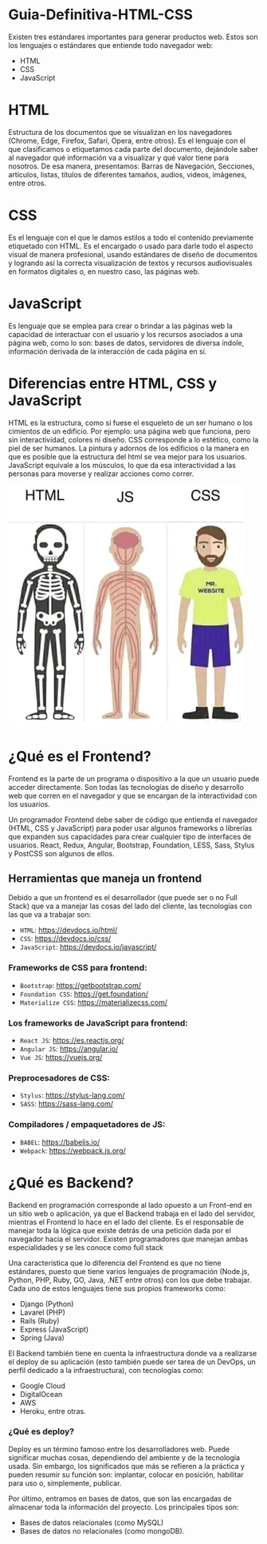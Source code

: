 # Guia-Definitiva-HTML-CSS

Existen tres estándares importantes para generar productos web. Estos son los lenguajes o estándares que entiende todo navegador web:

* HTML
* CSS
* JavaScript

# HTML
Estructura de los documentos que se visualizan en los navegadores (Chrome, Edge, Firefox, Safari, Opera, entre otros). Es el lenguaje con el que clasificamos o etiquetamos cada parte del documento, dejándole saber al navegador qué información va a visualizar y qué valor tiene para nosotros. De esa manera, presentamos: Barras de Navegación, Secciones, artículos, listas, títulos de diferentes tamaños, audios, videos, imágenes, entre otros.

# CSS
Es el lenguaje con el que le damos estilos a todo el contenido previamente etiquetado con HTML. Es el encargado o usado para darle todo el aspecto visual de manera profesional, usando estándares de diseño de documentos y logrando así la correcta visualización de textos y recursos audiovisuales en formatos digitales o, en nuestro caso, las páginas web.

# JavaScript
Es lenguaje que se emplea para crear o brindar a las páginas web la capacidad de interactuar con el usuario y los recursos asociados a una página web, como lo son: bases de datos, servidores de diversa índole, información derivada de la interacción de cada página en sí.

# Diferencias entre HTML, CSS y JavaScript
HTML es la estructura, como si fuese el esqueleto de un ser humano o los cimientos de un edificio. Por ejemplo: una página web que funciona, pero sin interactividad, colores ni diseño.
CSS corresponde a lo estético, como la piel de ser humanos. La pintura y adornos de los edificios o la manera en que es posible que la estructura del html se vea mejor para los usuarios.
JavaScript equivale a los músculos, lo que da esa interactividad a las personas para moverse y realizar acciones como correr.

![](htmlcssjs.webp)

# ¿Qué es el Frontend?

Frontend es la parte de un programa o dispositivo a la que un usuario puede acceder directamente. Son todas las tecnologías de diseño y desarrollo web que corren en el navegador y que se encargan de la interactividad con los usuarios.

Un programador Frontend debe saber de código que entienda el navegador (HTML, CSS y JavaScript) para poder usar algunos frameworks o librerías que expanden sus capacidades para crear cualquier tipo de interfaces de usuarios. React, Redux, Angular, Bootstrap, Foundation, LESS, Sass, Stylus y PostCSS son algunos de ellos.

## Herramientas que maneja un frontend

Debido a que un frontend es el desarrollador (que puede ser o no Full Stack) que va a manejar las cosas del lado del cliente, las tecnologías con las que va a trabajar son:

* ```HTML```: https://devdocs.io/html/
* ```CSS```: https://devdocs.io/css/
* ```JavaScript```: https://devdocs.io/javascript/


### Frameworks de CSS para frontend:
* ```Bootstrap```: https://getbootstrap.com/
* ```Foundation CSS```: https://get.foundation/
* ```Materialize CSS```: https://materializecss.com/

### Los frameworks de JavaScript para frontend:

* ```React JS```: https://es.reactjs.org/
* ```Angular JS```: https://angular.io/
* ```Vue JS```: https://vuejs.org/

### Preprocesadores de CSS:
* ```Stylus```: https://stylus-lang.com/
* ```SASS```: https://sass-lang.com/

### Compiladores / empaquetadores de JS:
* ```BABEL```: https://babeljs.io/
* ```Webpack```: https://webpack.js.org/

# ¿Qué es Backend?

Backend en programación corresponde al lado opuesto a un Front-end en un sitio web o aplicación, ya que el Backend trabaja en el lado del servidor, mientras el Frontend lo hace en el lado del cliente. Es el responsable de manejar toda la lógica que existe detrás de una petición dada por el navegador hacia el servidor. Existen programadores que manejan ambas especialidades y se les conoce como full stack

Una característica que lo diferencia del Frontend es que no tiene estándares, puesto que tiene varios lenguajes de programación (Node.js, Python, PHP, Ruby, GO, Java, .NET entre otros) con los que debe trabajar. Cada uno de estos lenguajes tiene sus propios frameworks como:

* Django (Python)
* Lavarel (PHP)
* Rails (Ruby)
* Express (JavaScript)
* Spring (Java)

El Backend también tiene en cuenta la infraestructura donde va a realizarse el deploy de su aplicación (esto también puede ser tarea de un DevOps, un perfil dedicado a la infraestructura), con tecnologías como:

* Google Cloud
* DigitalOcean
* AWS
* Heroku, entre otras.

### ¿Qué es deploy?

Deploy es un término famoso entre los desarrolladores web. Puede significar muchas cosas, dependiendo del ambiente y de la tecnología usada. Sin embargo, los significados que más se refieren a la práctica y pueden resumir su función son: implantar, colocar en posición, habilitar para uso o, simplemente, publicar.

Por último, entramos en bases de datos, que son las encargadas de almacenar toda la información del proyecto. Los principales tipos son:

* Bases de datos relacionales (como MySQL)
* Bases de datos no relacionales (como mongoDB).